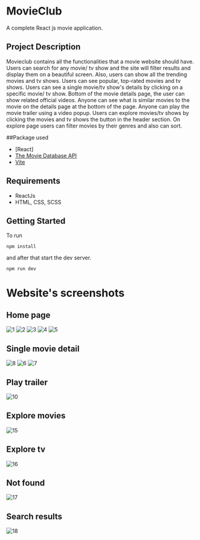 # MovieClub
A complete React js movie application.

## Project Description

Movieclub contains all the functionalities that a movie website should have. Users can search for any movie/ tv show and the site will filter results and display them on a beautiful screen. Also, users can show all the trending movies and tv shows. Users can see popular, top-rated movies and tv shows. Users can see a single movie/tv show's details by clicking on a specific movie/ tv show. Bottom of the movie details page, the user can show related official videos. Anyone can see what is similar movies to the movie on the details page at the bottom of the page. Anyone can play the movie trailer using a video popup. Users can explore movies/tv shows by clicking the movies and tv shows the button in the header section. On explore page users can filter movies by their genres and also can sort.

##Package used

- [React]
- [The Movie Database API](https://www.themoviedb.org/)
- [Vite](https://vitejs.dev/)


## Requirements

- ReactJs
- HTML, CSS, SCSS

## Getting Started

To run

```shell
npm install
```

and after that start the dev server.

```shell
npm run dev
```

# Website's screenshots
 
 ## Home page
 ![1](https://github.com/kvishalkr/movieclub/assets/101409155/598cf7d9-9254-420a-9d08-621eb9b1c819)
![2](https://github.com/kvishalkr/movieclub/assets/101409155/d367857f-a2df-4e32-abdc-db0cd300bb5e)
![3](https://github.com/kvishalkr/movieclub/assets/101409155/2db78002-e1aa-4ba6-893d-0f539a13aa8b)
![4](https://github.com/kvishalkr/movieclub/assets/101409155/c209b4c0-8fab-4bbb-89de-8b6164e3aeb7)
![5](https://github.com/kvishalkr/movieclub/assets/101409155/bd2d674b-0bf4-4d21-b77c-20ba3569f924)


## Single movie detail
![8](https://github.com/kvishalkr/movieclub/assets/101409155/ee229579-bc4b-449e-af13-56cda4335140)
![6](https://github.com/kvishalkr/movieclub/assets/101409155/23c23685-6bb1-4167-9805-76e21f60374f)
![7](https://github.com/kvishalkr/movieclub/assets/101409155/96d23299-3d23-4ee7-93b4-869654e03c76)



## Play trailer
![10](https://user-images.githubusercontent.com/59603716/232020438-ae399084-4946-4c0f-8af8-bbcfa11a3b11.PNG)

## Explore movies
![15](https://user-images.githubusercontent.com/59603716/232020764-4207ccbe-f19d-4f41-a1fa-887d8606005b.PNG)

## Explore tv
![16](https://user-images.githubusercontent.com/59603716/232020852-f0e74fa7-0c32-48b9-a583-038e0f02e5c1.PNG)

## Not found
![17](https://user-images.githubusercontent.com/59603716/232020936-875538ae-0437-4416-a5c7-95eb6f34d2de.PNG)

## Search results
![18](https://user-images.githubusercontent.com/59603716/232020981-f4110f04-c6c1-4ecc-8b88-5597c11c8619.PNG)
